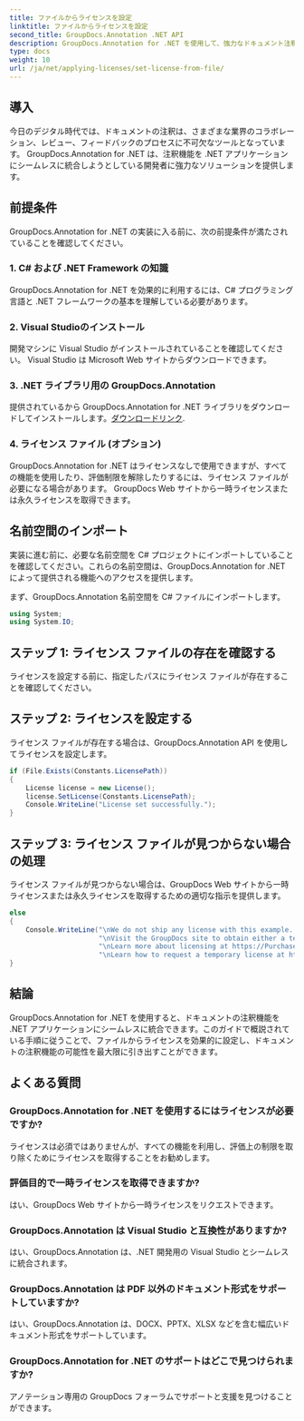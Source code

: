 ```yaml
---
title: ファイルからライセンスを設定
linktitle: ファイルからライセンスを設定
second_title: GroupDocs.Annotation .NET API
description: GroupDocs.Annotation for .NET を使用して、強力なドキュメント注釈機能を .NET アプリケーションにシームレスに統合します。
type: docs
weight: 10
url: /ja/net/applying-licenses/set-license-from-file/
---
```

## 導入
今日のデジタル時代では、ドキュメントの注釈は、さまざまな業界のコラボレーション、レビュー、フィードバックのプロセスに不可欠なツールとなっています。 GroupDocs.Annotation for .NET は、注釈機能を .NET アプリケーションにシームレスに統合しようとしている開発者に強力なソリューションを提供します。
## 前提条件
GroupDocs.Annotation for .NET の実装に入る前に、次の前提条件が満たされていることを確認してください。
### 1. C# および .NET Framework の知識
GroupDocs.Annotation for .NET を効果的に利用するには、C# プログラミング言語と .NET フレームワークの基本を理解している必要があります。
### 2. Visual Studioのインストール
開発マシンに Visual Studio がインストールされていることを確認してください。 Visual Studio は Microsoft Web サイトからダウンロードできます。
### 3. .NET ライブラリ用の GroupDocs.Annotation
提供されているから GroupDocs.Annotation for .NET ライブラリをダウンロードしてインストールします。[ダウンロードリンク](https://releases.groupdocs.com/annotation/net/).
### 4. ライセンス ファイル (オプション)
GroupDocs.Annotation for .NET はライセンスなしで使用できますが、すべての機能を使用したり、評価制限を解除したりするには、ライセンス ファイルが必要になる場合があります。 GroupDocs Web サイトから一時ライセンスまたは永久ライセンスを取得できます。

## 名前空間のインポート
実装に進む前に、必要な名前空間を C# プロジェクトにインポートしていることを確認してください。これらの名前空間は、GroupDocs.Annotation for .NET によって提供される機能へのアクセスを提供します。

まず、GroupDocs.Annotation 名前空間を C# ファイルにインポートします。
```csharp
using System;
using System.IO;
```
## ステップ 1: ライセンス ファイルの存在を確認する
ライセンスを設定する前に、指定したパスにライセンス ファイルが存在することを確認してください。
## ステップ 2: ライセンスを設定する
ライセンス ファイルが存在する場合は、GroupDocs.Annotation API を使用してライセンスを設定します。
```csharp
if (File.Exists(Constants.LicensePath))
{
    License license = new License();
    license.SetLicense(Constants.LicensePath);
    Console.WriteLine("License set successfully.");
}
```
## ステップ 3: ライセンス ファイルが見つからない場合の処理
ライセンス ファイルが見つからない場合は、GroupDocs Web サイトから一時ライセンスまたは永久ライセンスを取得するための適切な指示を提供します。
```csharp
else
{
    Console.WriteLine("\nWe do not ship any license with this example. " +
                      "\nVisit the GroupDocs site to obtain either a temporary or permanent license. " +
                      "\nLearn more about licensing at https://Purchase.groupdocs.com/faqs/licensing。 " +
                      "\nLearn how to request a temporary license at https://Purchase.groupdocs.com/temporary-license.");
}
```

## 結論
GroupDocs.Annotation for .NET を使用すると、ドキュメントの注釈機能を .NET アプリケーションにシームレスに統合できます。このガイドで概説されている手順に従うことで、ファイルからライセンスを効果的に設定し、ドキュメントの注釈機能の可能性を最大限に引き出すことができます。
## よくある質問
### GroupDocs.Annotation for .NET を使用するにはライセンスが必要ですか?
ライセンスは必須ではありませんが、すべての機能を利用し、評価上の制限を取り除くためにライセンスを取得することをお勧めします。
### 評価目的で一時ライセンスを取得できますか?
はい、GroupDocs Web サイトから一時ライセンスをリクエストできます。
### GroupDocs.Annotation は Visual Studio と互換性がありますか?
はい、GroupDocs.Annotation は、.NET 開発用の Visual Studio とシームレスに統合されます。
### GroupDocs.Annotation は PDF 以外のドキュメント形式をサポートしていますか?
はい、GroupDocs.Annotation は、DOCX、PPTX、XLSX などを含む幅広いドキュメント形式をサポートしています。
### GroupDocs.Annotation for .NET のサポートはどこで見つけられますか?
アノテーション専用の GroupDocs フォーラムでサポートと支援を見つけることができます。